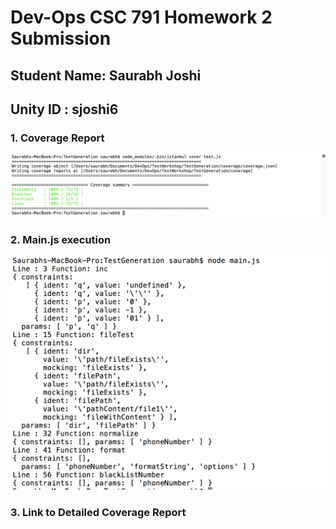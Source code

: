 # Dev-Ops CSC 791 Homework 2 Submission

## Student Name: Saurabh Joshi
## Unity ID    : sjoshi6

### 1. Coverage Report
![ScreenShot](Coverage.png)
### 2. Main.js execution
![ScreenShot](MainExec.png)
### 3. Link to Detailed Coverage Report
